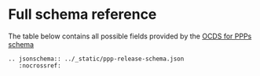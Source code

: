 # Full schema reference

The table below contains all possible fields provided by the [OCDS for PPPs schema](/_static/ppp-release-schema.json)

```eval_rst
.. jsonschema:: ../_static/ppp-release-schema.json
   :nocrossref:
```
